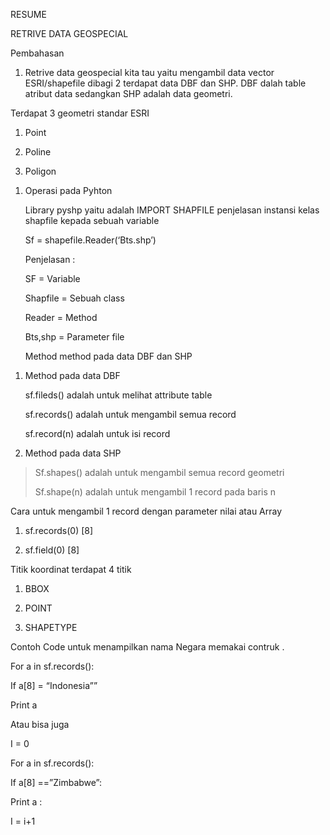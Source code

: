 RESUME

RETRIVE DATA GEOSPECIAL

Pembahasan

1.  Retrive data geospecial kita tau yaitu mengambil data vector ESRI/shapefile dibagi 2 terdapat data DBF dan SHP. DBF dalah table atribut data sedangkan SHP adalah data geometri.

Terdapat 3 geometri standar ESRI

1.  Point

2.  Poline

3.  Poligon

<!-- -->

1.  Operasi pada Pyhton

    Library pyshp yaitu adalah IMPORT SHAPFILE penjelasan instansi kelas shapfile kepada sebuah variable

    Sf = shapefile.Reader(‘Bts.shp’)

    Penjelasan :

    SF = Variable

    Shapfile = Sebuah class

    Reader = Method

    Bts,shp = Parameter file

    Method method pada data DBF dan SHP

<!-- -->

1.  Method pada data DBF

    sf.fileds() adalah untuk melihat attribute table

    sf.records() adalah untuk mengambil semua record

    sf.record(n) adalah untuk isi record

2.  Method pada data SHP

> Sf.shapes() adalah untuk mengambil semua record geometri
>
> Sf.shape(n) adalah untuk mengambil 1 record pada baris n

Cara untuk mengambil 1 record dengan parameter nilai atau Array

1.  sf.records(0) \[8\]

2.  sf.field(0) \[8\]

Titik koordinat terdapat 4 titik

1.  BBOX

2.  POINT

3.  SHAPETYPE

Contoh Code untuk menampilkan nama Negara memakai contruk .

For a in sf.records():

If a\[8\] = “Indonesia””

Print a

Atau bisa juga

I = 0

For a in sf.records():

If a\[8\] ==”Zimbabwe”:

Print a :

I = i+1
